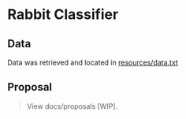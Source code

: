 # Rabbit Classifier 

## Data 
Data was retrieved and located in [resources/data.txt](resources/data.txt)

## Proposal

> View docs/proposals [WIP].

